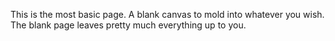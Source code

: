 ﻿This is the most basic page. A blank canvas to mold into whatever you wish. The blank page leaves pretty much everything up to you.
